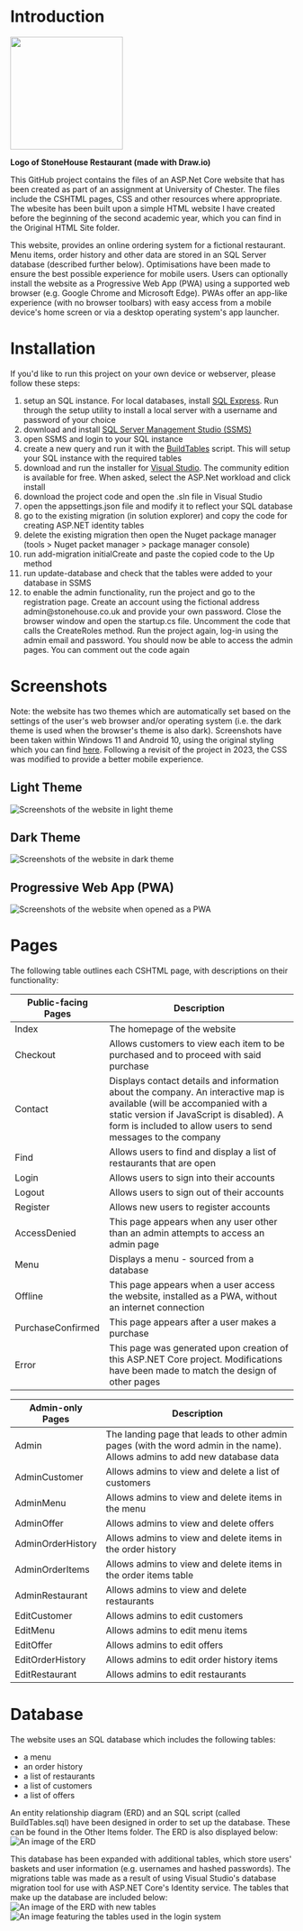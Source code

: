 <h1>Introduction</h1>

<img src=https://github.com/nightMoney74767/stoneHouse/blob/main/J85452%20-%20CO5227%20Restaurant%20Project/wwwroot/img/LogoPNG.png width=200px/>

<strong>Logo of StoneHouse Restaurant (made with Draw.io)</strong>

This GitHub project contains the files of an ASP.Net Core website that has been created as part of an assignment at University of Chester. The files include the CSHTML pages, CSS and other resources where appropriate.
The wbesite has been built upon a simple HTML website I have created before the beginning of the second academic year, which you can find in the Original HTML Site folder.

This website, provides an online ordering system for a fictional restaurant. Menu items, order history and other data are stored in an SQL Server database (described further below). Optimisations have been made to ensure the best possible experience for mobile users. Users can optionally install the website as a Progressive Web App (PWA) using a supported web browser (e.g. Google Chrome and Microsoft Edge). PWAs offer an app-like experience (with no browser toolbars) with easy access from a mobile device's home screen or via a desktop operating system's app launcher.

<h1>Installation</h1>
If you'd like to run this project on your own device or webserver, please follow these steps:
<ol>
        <li>setup an SQL instance. For local databases, install <a href="https://learn.microsoft.com/en-us/sql/database-engine/configure-windows/sql-server-express-localdb?view=sql-server-ver16">SQL Express</a>. Run through the setup utility to install a local server with a username and password of your choice</li>
        <li>download and install <a href="https://learn.microsoft.com/en-us/sql/ssms/download-sql-server-management-studio-ssms?view=sql-server-ver16">SQL Server Management Studio (SSMS)</a></li>
        <li>open SSMS and login to your SQL instance</li>
        <li>create a new query and run it with the <a href="https://github.com/nightMoney74767/stoneHouse/blob/main/Other%20Items/BuildTables.sql">BuildTables</a> script. This will setup your SQL instance with the required tables</li>
        <li>download and run the installer for <a href="https://visualstudio.microsoft.com/downloads/">Visual Studio</a>. The community edition is available for free. When asked, select the ASP.Net workload and click install</li>
        <li>download the project code and open the .sln file in Visual Studio</li>
        <li>open the appsettings.json file and modify it to reflect your SQL database</li>
        <li>go to the existing migration (in solution explorer) and copy the code for creating ASP.NET identity tables</li>
        <li>delete the existing migration then open the Nuget package manager (tools > Nuget packet manager > package manager console)</li>
        <li>run add-migration initialCreate and paste the copied code to the Up method</li>
        <li>run update-database and check that the tables were added to your database in SSMS</li>
        <li>to enable the admin functionality, run the project and go to the registration page. Create an account using the fictional address admin@stonehouse.co.uk and provide your own password. Close the browser window and open the startup.cs file. Uncomment the code that calls the CreateRoles method. Run the project again, log-in using the admin email and password. You should now be able to access the admin pages. You can comment out the code again</li>
      </ol>
      
<h1>Screenshots</h1>
Note: the website has two themes which are automatically set based on the settings of the user's web browser and/or operating system (i.e. the dark theme is used when the browser's theme is also dark). Screenshots have been taken within Windows 11 and Android 10, using the original styling which you can find <a href="https://github.com/nightMoney74767/stoneHouse/blob/main/J85452%20-%20CO5227%20Restaurant%20Project/wwwroot/css/StyleSheetOG.css">here</a>. Following a revisit of the project in 2023, the CSS was modified to provide a better mobile experience.

<h2>Light Theme</h2>
<img src=https://github.com/nightMoney74767/stoneHouse/blob/main/Other%20Items/ChromeLight2.png alt="Screenshots of the website in light theme"/>

<h2>Dark Theme</h2>
<img src=https://github.com/nightMoney74767/stoneHouse/blob/main/Other%20Items/ChromeDark.png alt="Screenshots of the website in dark theme" />

<h2>Progressive Web App (PWA)</h2>
<img src=https://github.com/nightMoney74767/stoneHouse/blob/main/Other%20Items/PWAWindows.png alt="Screenshots of the website when opened as a PWA" />

<h1>Pages</h1>
The following table outlines each CSHTML page, with descriptions on their functionality:

| Public-facing Pages | Description |
| ------ | ------ |
| Index | The homepage of the website |
| Checkout | Allows customers to view each item to be purchased and to proceed with said purchase |
| Contact | Displays contact details and information about the company. An interactive map is available (will be accompanied with a static version if JavaScript is disabled). A form is included to allow users to send messages to the company |
| Find | Allows users to find and display a list of restaurants that are open |
| Login | Allows users to sign into their accounts |
| Logout | Allows users to sign out of their accounts |
| Register | Allows new users to register accounts |
| AccessDenied | This page appears when any user other than an admin attempts to access an admin page |
| Menu | Displays a menu - sourced from a database |
| Offline | This page appears when a user access the website, installed as a PWA, without an internet connection |
| PurchaseConfirmed | This page appears after a user makes a purchase |
| Error | This page was generated upon creation of this ASP.NET Core project. Modifications have been made to match the design of other pages |

| Admin-only Pages | Description |
| ------ | ------ |
| Admin | The landing page that leads to other admin pages (with the word admin in the name). Allows admins to add new database data |
| AdminCustomer | Allows admins to view and delete a list of customers |
| AdminMenu | Allows admins to view and delete items in the menu |
| AdminOffer | Allows admins to view and delete offers |
| AdminOrderHistory | Allows admins to view and delete items in the order history |
| AdminOrderItems | Allows admins to view and delete items in the order items table |
| AdminRestaurant | Allows admins to view and delete restaurants |
| EditCustomer | Allows admins to edit customers |
| EditMenu | Allows admins to edit menu items |
| EditOffer | Allows admins to edit offers |
| EditOrderHistory | Allows admins to edit order history items |
| EditRestaurant | Allows admins to edit restaurants |


<h1>Database</h1>
The website uses an SQL database which includes the following tables:

- a menu
- an order history
- a list of restaurants
- a list of customers
- a list of offers

An entity relationship diagram (ERD) and an SQL script (called BuildTables.sql) have been designed in order to set up the database. These can be found in the Other Items folder. The ERD is also displayed below:
<img src="https://github.com/nightMoney74767/stoneHouse/blob/main/Other%20Items/CO5227ERD.png" alt="An image of the ERD"/>

This database has been expanded with additional tables, which store users' baskets and user information (e.g. usernames and hashed passwords). The migrations table was made as a result of using Visual Studio's database migration tool for use with ASP.NET Core's Identity service. The tables that make up the database are included below:
<img src="https://git.fse.network/2003943/j85452-co5227-assignment/-/raw/master/Other%20Items/SQL_Relationships__Main_.png" alt="An image of the ERD with new tables" />
<img src="https://git.fse.network/2003943/j85452-co5227-assignment/-/raw/master/Other%20Items/SQL_Relationships__AspNetUsers_.png" alt="An image featuring the tables used in the login system" />
